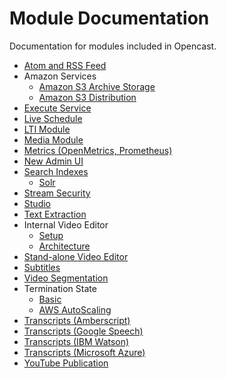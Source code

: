 # Module Documentation

Documentation for modules included in Opencast.

* [Atom and RSS Feed](atomrss.md)
* Amazon Services
    * [Amazon S3 Archive Storage](awss3archive.md)
    * [Amazon S3 Distribution](awss3distribution.md)
* [Execute Service](execute.md)
* [Live  Schedule](liveschedule.md)
* [LTI Module](ltimodule.md)
* [Media Module](mediamodule.configuration.md)
* [Metrics (OpenMetrics, Prometheus)](metrics.md)
* [New Admin UI](admin-ui.md)
* [Search Indexes](searchindex/index.md)
    * [Solr](searchindex/solr.md)
* [Stream Security](stream-security.md)
* [Studio](studio.md)
* [Text Extraction](textextraction.md)
* Internal Video Editor
    * [Setup](videoeditor.setup.md)
    * [Architecture](videoeditor.architecture.md)
* [Stand-alone Video Editor](editor.md)
* [Subtitles](subtitles.md)
* [Video Segmentation](videosegmentation.md)
* Termination State
    * [Basic](terminationstate.md)
    * [AWS AutoScaling](terminationstate.aws.autoscaling.md)
* [Transcripts (Amberscript)](transcription.modules/amberscripttranscripts.md)
* [Transcripts (Google Speech)](transcription.modules/googlespeechtranscripts.md)
* [Transcripts (IBM Watson)](transcription.modules/watsontranscripts.md)
* [Transcripts (Microsoft Azure)](transcription.modules/microsoftazuretranscripts.md)
* [YouTube Publication](youtubepublication.md)
